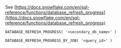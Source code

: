 See [https://docs.snowflake.com/en/sql-reference/functions/database_refresh_progress](https://docs.snowflake.com/en/sql-reference/functions/database_refresh_progress)
```
DATABASE_REFRESH_PROGRESS( '<secondary_db_name>' )

DATABASE_REFRESH_PROGRESS_BY_JOB( '<query_id>' )
```
